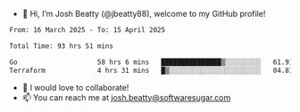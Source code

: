 - 👋 Hi, I’m Josh Beatty (@jbeatty88), welcome to my GitHub profile!

<!--START_SECTION:waka-->

```txt
From: 16 March 2025 - To: 15 April 2025

Total Time: 93 hrs 51 mins

Go                    58 hrs 6 mins   ███████████████▒░░░░░░░░░   61.91 %
Terraform             4 hrs 31 mins   █▒░░░░░░░░░░░░░░░░░░░░░░░   04.81 %
```

<!--END_SECTION:waka-->

- 💞️ I would love to collaborate!
- 📫 You can reach me at josh.beatty@softwaresugar.com

<!---
jbeatty88/jbeatty88 is a ✨ special ✨ repository because its `README.md` (this file) appears on your GitHub profile.
You can click the Preview link to take a look at your changes.
--->
